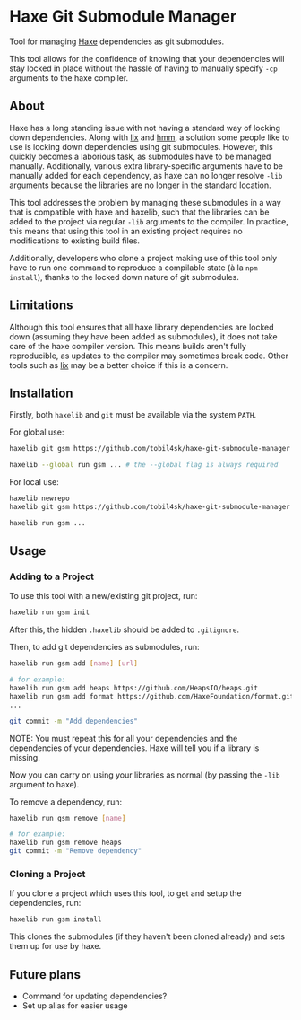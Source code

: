 # Haxe Git Submodule Manager

Tool for managing [Haxe](https://github.com/HaxeFoundation) dependencies as git submodules.

This tool allows for the confidence of knowing that your dependencies will stay locked in place without the hassle of having to manually specify `-cp` arguments to the haxe compiler.

## About

Haxe has a long standing issue with not having a standard way of locking down dependencies. Along with [lix](https://github.com/lix-pm/lix.client) and [hmm](https://github.com/andywhite37/hmm), a solution some people like to use is locking down dependencies using git submodules. However, this quickly becomes a laborious task, as submodules have to be managed manually. Additionally, various extra library-specific arguments have to be manually added for each dependency, as haxe can no longer resolve `-lib` arguments because the libraries are no longer in the standard location.

This tool addresses the problem by managing these submodules in a way that is compatible with haxe and haxelib, such that the libraries can be added to the project via regular `-lib` arguments to the compiler. In practice, this means that using this tool in an existing project requires no modifications to existing build files.

Additionally, developers who clone a project making use of this tool only have to run one command to reproduce a compilable state (à la `npm install`), thanks to the locked down nature of git submodules.

## Limitations

Although this tool ensures that all haxe library dependencies are locked down (assuming they have been added as submodules), it does not take care of the haxe compiler version. This means builds aren't fully reproducible, as updates to the compiler may sometimes break code. Other tools such as [lix](https://github.com/lix-pm/lix.client) may be a better choice if this is a concern.

## Installation

Firstly, both `haxelib` and `git` must be available via the system `PATH`.

For global use:

```bash
haxelib git gsm https://github.com/tobil4sk/haxe-git-submodule-manager.git

haxelib --global run gsm ... # the --global flag is always required
```

For local use:

```bash
haxelib newrepo
haxelib git gsm https://github.com/tobil4sk/haxe-git-submodule-manager.git

haxelib run gsm ...
```

## Usage

### Adding to a Project

To use this tool with a new/existing git project, run:

```bash
haxelib run gsm init
```

After this, the hidden `.haxelib` should be added to `.gitignore`.

Then, to add git dependencies as submodules, run:

```bash
haxelib run gsm add [name] [url]

# for example:
haxelib run gsm add heaps https://github.com/HeapsIO/heaps.git
haxelib run gsm add format https://github.com/HaxeFoundation/format.git
...

git commit -m "Add dependencies"
```

NOTE: You must repeat this for all your dependencies and the dependencies of your dependencies. Haxe will tell you if a library is missing.

Now you can carry on using your libraries as normal (by passing the `-lib` argument to haxe).

To remove a dependency, run:

```bash
haxelib run gsm remove [name]

# for example:
haxelib run gsm remove heaps
git commit -m "Remove dependency"
```

### Cloning a Project

If you clone a project which uses this tool, to get and setup the dependencies, run:

```bash
haxelib run gsm install
```

This clones the submodules (if they haven't been cloned already) and sets them up for use by haxe.

## Future plans

- Command for updating dependencies?
- Set up alias for easier usage
